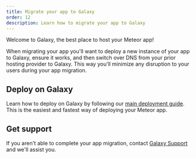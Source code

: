 ```yaml
---
title: Migrate your app to Galaxy
order: 12
description: Learn how to migrate your app to Galaxy
---
```


Welcome to Galaxy, the best place to host your Meteor app!

When migrating your app you'll want to deploy a new instance of your app to Galaxy, ensure it works, and then switch over DNS from your prior hosting provider to Galaxy. This way you'll minimize any disruption to your users during your app migration.

<h2 id="sign-up">Deploy on Galaxy</h2>

Learn how to deploy on Galaxy by following our [main deployment guide](/deploy-to-galaxy.html). This is the easiest and fastest way of deploying your Meteor app.

<h2 id="get-support">Get support</h2>

If you aren't able to complete your app migration, contact [Galaxy Support](https://galaxy.meteor.com/support) and we'll assist you.
